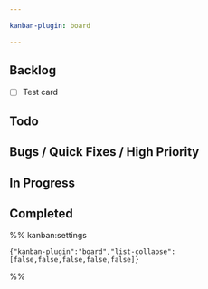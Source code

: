 ```yaml
---

kanban-plugin: board

---
```


## Backlog

- [ ] Test card


## Todo



## Bugs / Quick Fixes / High Priority



## In Progress



## Completed





%% kanban:settings
```
{"kanban-plugin":"board","list-collapse":[false,false,false,false,false]}
```
%%